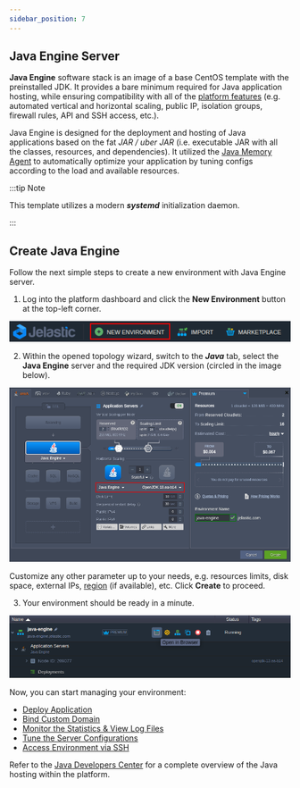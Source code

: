```yaml
---
sidebar_position: 7
---
```


## Java Engine Server

**Java Engine** software stack is an image of a base CentOS template with the preinstalled JDK. It provides a bare minimum required for Java application hosting, while ensuring compatibility with all of the [platform features](https://cloudmydc.com/) (e.g. automated vertical and horizontal scaling, public IP, isolation groups, firewall rules, API and SSH access, etc.).

Java Engine is designed for the deployment and hosting of Java applications based on the fat _JAR / uber JAR_ (i.e. executable JAR with all the classes, resources, and dependencies). It utilized the [Java Memory Agent](/docs/EnvironmentManagement/EnvironmentVariables/Custom%20Environment%20Variables) to automatically optimize your application by tuning configs according to the load and available resources.

:::tip Note

This template utilizes a modern **_systemd_** initialization daemon.

:::

## Create Java Engine

Follow the next simple steps to create a new environment with Java Engine server.

1. Log into the platform dashboard and click the **New Environment** button at the top-left corner.

<div style={{
    display:'flex',
    justifyContent: 'center',
    margin: '0 0 1rem 0'
}}>

![Locale Dropdown](./img/JavaEngineServer/01-new-environment-button.png)

</div>

2. Within the opened topology wizard, switch to the **_Java_** tab, select the **Java Engine** server and the required JDK version (circled in the image below).

<div style={{
    display:'flex',
    justifyContent: 'center',
    margin: '0 0 1rem 0'
}}>

![Locale Dropdown](./img/JavaEngineServer/02-java-engine-in-topology-wizard.png)

</div>

Customize any other parameter up to your needs, e.g. resources limits, disk space, external IPs, [region](/docs/EnvironmentManagement/Environment%20Regions/Choosing%20a%20Region) (if available), etc. Click **Create** to proceed.

3. Your environment should be ready in a minute.

<div style={{
    display:'flex',
    justifyContent: 'center',
    margin: '0 0 1rem 0'
}}>

![Locale Dropdown](./img/JavaEngineServer/03-java-engine-environment-created.png)

</div>

Now, you can start managing your environment:

- [Deploy Application](https://cloudmydc.com/)
- [Bind Custom Domain](https://cloudmydc.com/)
- [Monitor the Statistics & View Log Files](https://cloudmydc.com/)
- [Tune the Server Configurations](https://cloudmydc.com/)
- [Access Environment via SSH](https://cloudmydc.com/)

Refer to the [Java Developers Center](https://cloudmydc.com/) for a complete overview of the Java hosting within the platform.
